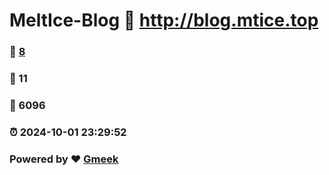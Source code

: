 # MeltIce-Blog :link: http://blog.mtice.top 
### :page_facing_up: [8](http://blog.mtice.top/tag.html) 
### :speech_balloon: 11 
### :hibiscus: 6096 
### :alarm_clock: 2024-10-01 23:29:52 
### Powered by :heart: [Gmeek](https://github.com/Meekdai/Gmeek)
